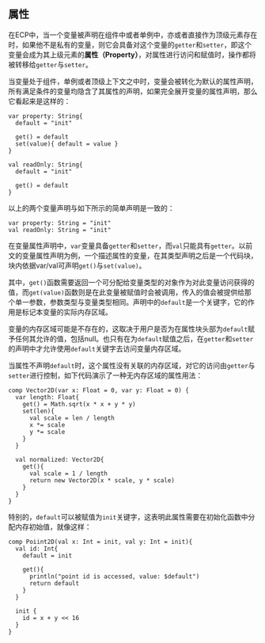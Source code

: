 ## 属性

在ECP中，当一个变量被声明在组件中或者单例中，亦或者直接作为顶级元素存在时，如果他不是私有的变量，则它会具备对这个变量的`getter`和`setter`，即这个变量会成为其上级元素的**属性（Property）**，对属性进行访问和赋值时，操作都将被转移给`getter`与`setter`。

当变量处于组件，单例或者顶级上下文之中时，变量会被转化为默认的属性声明，所有满足条件的变量均隐含了其属性的声明，如果完全展开变量的属性声明，那么它看起来是这样的：

```ecs
var property: String{
  default = "init"

  get() = default
  set(value){ default = value }
}

val readOnly: String{
  default = "init"

  get() = default
}
```

以上的两个变量声明与如下所示的简单声明是一致的：

```ecs
var property: String = "init"
val readOnly: String = "init"
```

在变量属性声明中，`var`变量具备`getter`和`setter`，而`val`只能具有`getter`。以前文的变量属性声明为例，一个描述属性的变量，在其类型声明之后是一个代码块，块内依据var/val可声明`get()`与`set(value)`。

其中，`get()`函数需要返回一个可分配给变量类型的对象作为对此变量访问获得的值，而`get(value)`函数则是在此变量被赋值时会被调用，传入的值会被提供给那个单一参数，参数类型与变量类型相同。声明中的`default`是一个关键字，它的作用是标记本变量的实际内存区域。

变量的内存区域可能是不存在的，这取决于用户是否为在属性块头部为`default`赋予任何其允许的值，包括null。也只有在为`default`赋值之后，在`getter`和`setter`的声明中才允许使用`default`关键字去访问变量内存区域。

当属性不声明`default`时，这个属性没有关联的内存区域，对它的访问由`getter`与`setter`进行控制，如下代码演示了一种无内存区域的属性用法：

```ecp
comp Vector2D(var x: Float = 0, var y: Float = 0) {
  var length: Float{
    get() = Math.sqrt(x * x + y * y)
    set(len){
      val scale = len / length
      x *= scale
      y *= scale
    }
  }
  
  val normalized: Vector2D{
    get(){
      val scale = 1 / length
      return new Vector2D(x * scale, y * scale)
    }
  }
}
```

特别的，`default`可以被赋值为`init`关键字，这表明此属性需要在初始化函数中分配内存初始值，就像这样：

```ecp
comp Poiint2D(val x: Int = init, val y: Int = init){
  val id: Int{
    default = init
  
    get(){
      println("point id is accessed, value: $default")
      return default
    }
  }
  
  init {
    id = x + y << 16
  }
}
```
